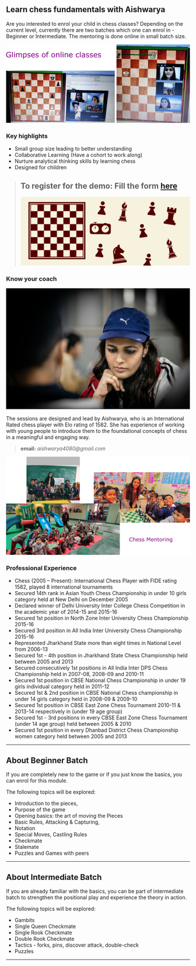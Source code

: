 ## Learn chess fundamentals with Aishwarya


Are you interested to enrol your child in chess classes? Depending on the current level, currently there are two batches which one can enrol in - Beginner or Intermediate. The mentoring is done online in small batch size.

![](./chess-pic-2.png)

### Key highlights

- Small group size leading to better understanding
- Collaborative Learning (Have a cohort to work along)
- Nurture analytical thinking skills by learning chess
- Designed for children

> ## To register for the demo: Fill the form [here](https://docs.google.com/forms/d/e/1FAIpQLSel70RD2ATSbWHFtL2qOEg09xEYcKQj_FpQ2b2helC9SGYRaQ/viewform)
> ![](./chess1.png)

### Know your coach

![](./pic-1.jpg)

The sessions are designed and lead by Aishwarya, who is an International Rated chess player with Elo rating of 1582. She has experience of working  with young people to introduce them to the foundational concepts of chess in a meaningful and engaging way.

> **email:** _aishwarya4080@gmail.com_

![](./chess-pic-1.png)

### Professional Experience

- Chess (2005 – Present): International Chess Player with FIDE rating 1582, played 8 international tournaments
- Secured 14th rank in Asian Youth Chess Championship in under 10 girls category held at New Delhi on December 2005
- Declared winner of Delhi University Inter College Chess Competition in the academic year of 2014-15 and 2015-16
- Secured 1st position in North Zone Inter University Chess Championship 2015-16
- Secured 3rd position in All India Inter University Chess Championship 2015-16
- Represented Jharkhand State more than eight times in National Level from 2006-13
- Secured 1st - 4th position in Jharkhand State Chess Championship held between 2005 and 2013
- Secured consecutively 1st positions in All India Inter DPS Chess Championship held in 2007-08, 2008-09 and 2010-11
- Secured 1st position in CBSE National Chess Championship in under 19 girls individual category held in 2011-12
- Secured 1st & 2nd position in CBSE National Chess championship in under 14 girls category held in 2008-09 & 2009-10
- Secured 1st position in CBSE East Zone Chess Tournament 2010-11 & 2013-14 respectively in (under 19 age group)
- Secured 1st - 3rd positions in every CBSE East Zone Chess Tournament (under 14 age group) held between 2005 & 2010
- Secured 1st position in every Dhanbad District Chess Championship women category held between 2005 and 2013

---
## About Beginner Batch

If you are completely new to the game or if you just know the basics, you can enrol for this module.

The following topics will be explored:

- Introduction to the pieces, 
- Purpose of the game
- Opening basics: the art of moving the Pieces
- Basic Rules, Attacking & Capturing, 
- Notation
- Special Moves, Castling Rules
- Checkmate
- Stalemate
- Puzzles and Games with peers

---

## About Intermediate Batch

If you are already familiar with the basics, you can be part of intermediate batch to strengthen the positional play and experience the theory in action.  

The following topics will be explored:

- Gambits 
- Single Queen Checkmate
- Single Rook Checkmate 
- Double Rook Checkmate
- Tactics - forks, pins, discover attack, double-check
- Puzzles

---
